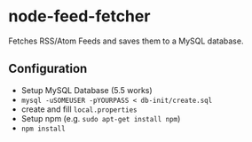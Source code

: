 # node-feed-fetcher
Fetches RSS/Atom Feeds and saves them to a MySQL database.

## Configuration
* Setup MySQL Database (5.5 works)
* `mysql -uSOMEUSER -pYOURPASS < db-init/create.sql`
* create and fill `local.properties`
* Setup npm (e.g. `sudo apt-get install npm`)
* `npm install`

